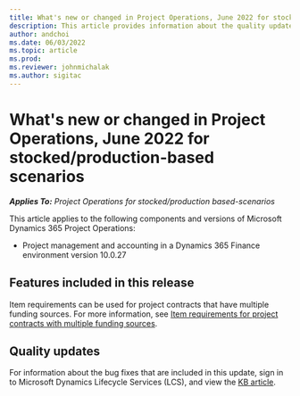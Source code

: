 ```yaml
---
title: What's new or changed in Project Operations, June 2022 for stocked/production-based scenarios
description: This article provides information about the quality updates that are available in the June 2022 release of Project Operations for stocked/production-based scenarios.
author: andchoi
ms.date: 06/03/2022
ms.topic: article
ms.prod:
ms.reviewer: johnmichalak
ms.author: sigitac
---
```


# What's new or changed in Project Operations, June 2022 for stocked/production-based scenarios

_**Applies To:** Project Operations for stocked/production based-scenarios_

This article applies to the following components and versions of Microsoft Dynamics 365 Project Operations:

- Project management and accounting in a Dynamics 365 Finance environment version 10.0.27

## Features included in this release

Item requirements can be used for project contracts that have multiple funding sources. For more information, see [Item requirements for project contracts with multiple funding sources](multiple-funding-sources-item-req.md).

## Quality updates

For information about the bug fixes that are included in this update, sign in to Microsoft Dynamics Lifecycle Services (LCS), and view the [KB article](https://fix.lcs.dynamics.com/Issue/Details?bugId=673271).
